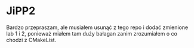 # JiPP2
Bardzo przepraszam, ale musiałem usunąć z tego repo i dodać zmienione lab 1 i 2, ponieważ miałem tam duży bałagan zanim zrozumiałem o co chodzi z CMakeList.

